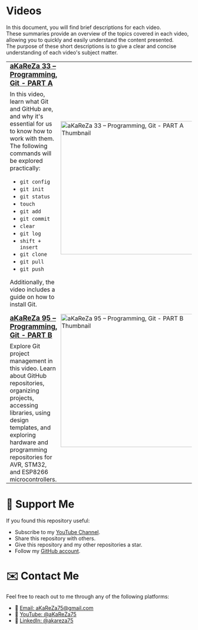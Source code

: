 # Videos
In this document, you will find brief descriptions for each video.  
These summaries provide an overview of the topics covered in each video, allowing you to quickly and easily understand the content presented.  
The purpose of these short descriptions is to give a clear and concise understanding of each video's subject matter.

<table style="border-collapse: collapse;">
  <tr>
    <td valign="top" style="padding: 0 10px;">
      <h3 style="margin: 0;">
        <a href="https://youtu.be/BsykgHpmUt8">aKaReZa 33 – Programming, Git - PART A</a>
      </h3>
      <p style="margin: 8px 0 0;">
        In this video, learn what Git and GitHub are, and why it's essential for us to know how to work with them. The following commands will be explored practically:
        <ul>
          <li><code>git config</code></li>
          <li><code>git init</code></li>
          <li><code>git status</code></li>
          <li><code>touch</code></li>
          <li><code>git add</code></li>
          <li><code>git commit</code></li>
          <li><code>clear</code></li>
          <li><code>git log</code></li>
          <li><code>shift + insert</code></li>
          <li><code>git clone</code></li>
          <li><code>git pull</code></li>
          <li><code>git push</code></li>
        </ul>
        Additionally, the video includes a guide on how to install Git.
      </p>
    </td>
    <td width="360" valign="middle" style="padding: 0;">
      <a href="https://youtu.be/BsykgHpmUt8">
        <img src="https://img.youtube.com/vi/BsykgHpmUt8/maxresdefault.jpg"
             width="360"
             alt="aKaReZa 33 – Programming, Git - PART A Thumbnail"/>
      </a>
    </td>
  </tr>

  <tr>
    <td valign="top" style="padding: 0 10px;">
      <h3 style="margin: 0;">
        <a href="https://youtu.be/zYiUItVFRqQ">aKaReZa 95 – Programming, Git - PART B</a>
      </h3>
      <p style="margin: 8px 0 0;">
        Explore Git project management in this video. Learn about GitHub repositories, organizing projects, accessing libraries, using design templates, and exploring hardware and programming repositories for AVR, STM32, and ESP8266 microcontrollers.
      </p>
    </td>
    <td width="360" valign="top" style="padding: 0;">
      <a href="https://youtu.be/zYiUItVFRqQ">
        <img src="https://img.youtube.com/vi/zYiUItVFRqQ/maxresdefault.jpg"
             width="360"
             alt="aKaReZa 95 – Programming, Git - PART B Thumbnail"/>
      </a>
    </td>
  </tr>
</table>


# 🌟 Support Me
If you found this repository useful:
- Subscribe to my [YouTube Channel](https://www.youtube.com/@aKaReZa75).
- Share this repository with others.
- Give this repository and my other repositories a star.
- Follow my [GitHub account](https://github.com/aKaReZa75).

# ✉️ Contact Me
Feel free to reach out to me through any of the following platforms:
- 📧 [Email: aKaReZa75@gmail.com](mailto:aKaReZa75@gmail.com)
- 🎥 [YouTube: @aKaReZa75](https://www.youtube.com/@aKaReZa75)
- 💼 [LinkedIn: @akareza75](https://www.linkedin.com/in/akareza75)
